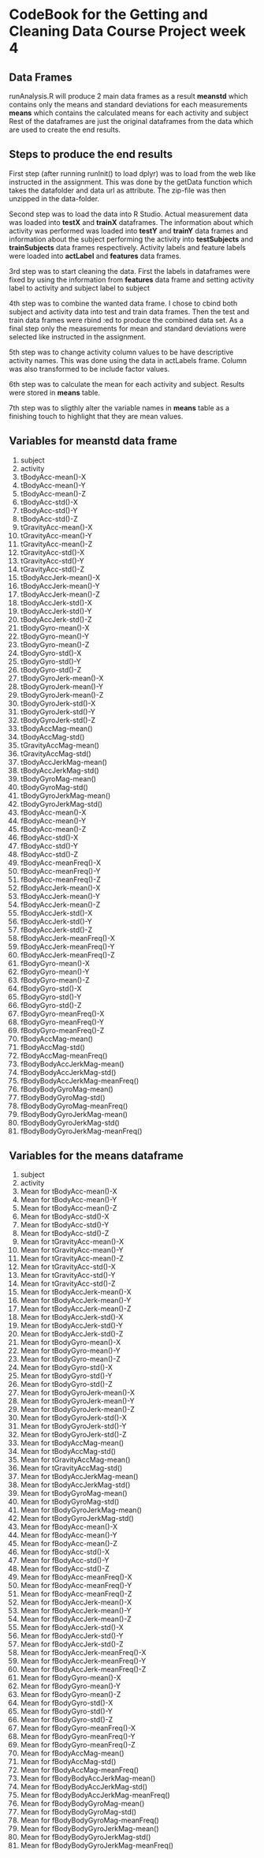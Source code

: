 # CodeBook for the Getting and Cleaning Data Course Project week 4
## Data Frames
runAnalysis.R will produce 2 main data frames as a result
**meanstd** which contains only the means and standard deviations for each measurements
**means** which contains the calculated means for each activity and subject
Rest of the dataframes are just the original dataframes from the data which are used to create the end results.

## Steps to produce the end results
First step (after running runInit() to load dplyr) was to load from the web like instructed in the assignment. This was done by the getData function which takes the datafolder and data url as attribute. The zip-file was then unzipped in the data-folder.

Second step was to load the data into R Studio. Actual measurement data was loaded into **testX** and **trainX** dataframes. The information about which activity was performed was loaded into  **testY** and **trainY** data frames and information about the subject performing the activity into **testSubjects** and **trainSubjects** data frames respectively. Activity labels and feature labels were loaded into **actLabel** and **features** data frames.

3rd step was to start cleaning the data. First the labels in dataframes were fixed by using the information from **features** data frame and setting activity label to activity and subject label to subject

4th step was to combine the wanted data frame. I chose to cbind both subject and activity data into test and train data frames. Then the test and train data frames were rbind :ed to produce the combined data set. As a final step only the measurements for mean and standard deviations were selected like instructed in the assignment.

5th step was to change activity column values to be have descriptive activity names. This was done using the data in actLabels frame. Column was also transformed to be include factor values.

6th step was to calculate the mean for each activity and subject. Results were stored in **means** table.

7th step was to sligthly alter the variable names in **means** table as a finishing touch to highlight that they are mean values.

## Variables for meanstd data frame
1.	subject
2.	activity
3.	tBodyAcc-mean()-X
4.	tBodyAcc-mean()-Y
5.	tBodyAcc-mean()-Z
6.	tBodyAcc-std()-X
7.	tBodyAcc-std()-Y
8.	tBodyAcc-std()-Z
9.	tGravityAcc-mean()-X
10.	tGravityAcc-mean()-Y
11.	tGravityAcc-mean()-Z
12.	tGravityAcc-std()-X
13.	tGravityAcc-std()-Y
14.	tGravityAcc-std()-Z
15.	tBodyAccJerk-mean()-X
16.	tBodyAccJerk-mean()-Y
17.	tBodyAccJerk-mean()-Z
18.	tBodyAccJerk-std()-X
19.	tBodyAccJerk-std()-Y
20.	tBodyAccJerk-std()-Z
21.	tBodyGyro-mean()-X
22.	tBodyGyro-mean()-Y
23.	tBodyGyro-mean()-Z
24.	tBodyGyro-std()-X
25.	tBodyGyro-std()-Y
26.	tBodyGyro-std()-Z
27.	tBodyGyroJerk-mean()-X
28.	tBodyGyroJerk-mean()-Y
29.	tBodyGyroJerk-mean()-Z
30.	tBodyGyroJerk-std()-X
31.	tBodyGyroJerk-std()-Y
32.	tBodyGyroJerk-std()-Z
33.	tBodyAccMag-mean()
34.	tBodyAccMag-std()
35.	tGravityAccMag-mean()
36.	tGravityAccMag-std()
37.	tBodyAccJerkMag-mean()
38.	tBodyAccJerkMag-std()
39.	tBodyGyroMag-mean()
40.	tBodyGyroMag-std()
41.	tBodyGyroJerkMag-mean()
42.	tBodyGyroJerkMag-std()
43.	fBodyAcc-mean()-X
44.	fBodyAcc-mean()-Y
45.	fBodyAcc-mean()-Z
46.	fBodyAcc-std()-X
47.	fBodyAcc-std()-Y
48.	fBodyAcc-std()-Z
49.	fBodyAcc-meanFreq()-X
50.	fBodyAcc-meanFreq()-Y
51.	fBodyAcc-meanFreq()-Z
52.	fBodyAccJerk-mean()-X
53.	fBodyAccJerk-mean()-Y
54.	fBodyAccJerk-mean()-Z
55.	fBodyAccJerk-std()-X
56.	fBodyAccJerk-std()-Y
57.	fBodyAccJerk-std()-Z
58.	fBodyAccJerk-meanFreq()-X
59.	fBodyAccJerk-meanFreq()-Y
60.	fBodyAccJerk-meanFreq()-Z
61.	fBodyGyro-mean()-X
62.	fBodyGyro-mean()-Y
63.	fBodyGyro-mean()-Z
64.	fBodyGyro-std()-X
65.	fBodyGyro-std()-Y
66.	fBodyGyro-std()-Z
67.	fBodyGyro-meanFreq()-X
68.	fBodyGyro-meanFreq()-Y
69.	fBodyGyro-meanFreq()-Z
70.	fBodyAccMag-mean()
71.	fBodyAccMag-std()
72.	fBodyAccMag-meanFreq()
73.	fBodyBodyAccJerkMag-mean()
74.	fBodyBodyAccJerkMag-std()
75.	fBodyBodyAccJerkMag-meanFreq()
76.	fBodyBodyGyroMag-mean()
77.	fBodyBodyGyroMag-std()
78.	fBodyBodyGyroMag-meanFreq()
79.	fBodyBodyGyroJerkMag-mean()
80.	fBodyBodyGyroJerkMag-std()
81.	fBodyBodyGyroJerkMag-meanFreq()

## Variables for the means dataframe
1.	subject
2.	activity
3.	Mean for tBodyAcc-mean()-X
4.	Mean for tBodyAcc-mean()-Y
5.	Mean for tBodyAcc-mean()-Z
6.	Mean for tBodyAcc-std()-X
7.	Mean for tBodyAcc-std()-Y
8.	Mean for tBodyAcc-std()-Z
9.	Mean for tGravityAcc-mean()-X
10.	Mean for tGravityAcc-mean()-Y
11.	Mean for tGravityAcc-mean()-Z
12.	Mean for tGravityAcc-std()-X
13.	Mean for tGravityAcc-std()-Y
14.	Mean for tGravityAcc-std()-Z
15.	Mean for tBodyAccJerk-mean()-X
16.	Mean for tBodyAccJerk-mean()-Y
17.	Mean for tBodyAccJerk-mean()-Z
18.	Mean for tBodyAccJerk-std()-X
19.	Mean for tBodyAccJerk-std()-Y
20.	Mean for tBodyAccJerk-std()-Z
21.	Mean for tBodyGyro-mean()-X
22.	Mean for tBodyGyro-mean()-Y
23.	Mean for tBodyGyro-mean()-Z
24.	Mean for tBodyGyro-std()-X
25.	Mean for tBodyGyro-std()-Y
26.	Mean for tBodyGyro-std()-Z
27.	Mean for tBodyGyroJerk-mean()-X
28.	Mean for tBodyGyroJerk-mean()-Y
29.	Mean for tBodyGyroJerk-mean()-Z
30.	Mean for tBodyGyroJerk-std()-X
31.	Mean for tBodyGyroJerk-std()-Y
32.	Mean for tBodyGyroJerk-std()-Z
33.	Mean for tBodyAccMag-mean()
34.	Mean for tBodyAccMag-std()
35.	Mean for tGravityAccMag-mean()
36.	Mean for tGravityAccMag-std()
37.	Mean for tBodyAccJerkMag-mean()
38.	Mean for tBodyAccJerkMag-std()
39.	Mean for tBodyGyroMag-mean()
40.	Mean for tBodyGyroMag-std()
41.	Mean for tBodyGyroJerkMag-mean()
42.	Mean for tBodyGyroJerkMag-std()
43.	Mean for fBodyAcc-mean()-X
44.	Mean for fBodyAcc-mean()-Y
45.	Mean for fBodyAcc-mean()-Z
46.	Mean for fBodyAcc-std()-X
47.	Mean for fBodyAcc-std()-Y
48.	Mean for fBodyAcc-std()-Z
49.	Mean for fBodyAcc-meanFreq()-X
50.	Mean for fBodyAcc-meanFreq()-Y
51.	Mean for fBodyAcc-meanFreq()-Z
52.	Mean for fBodyAccJerk-mean()-X
53.	Mean for fBodyAccJerk-mean()-Y
54.	Mean for fBodyAccJerk-mean()-Z
55.	Mean for fBodyAccJerk-std()-X
56.	Mean for fBodyAccJerk-std()-Y
57.	Mean for fBodyAccJerk-std()-Z
58.	Mean for fBodyAccJerk-meanFreq()-X
59.	Mean for fBodyAccJerk-meanFreq()-Y
60.	Mean for fBodyAccJerk-meanFreq()-Z
61.	Mean for fBodyGyro-mean()-X
62.	Mean for fBodyGyro-mean()-Y
63.	Mean for fBodyGyro-mean()-Z
64.	Mean for fBodyGyro-std()-X
65.	Mean for fBodyGyro-std()-Y
66.	Mean for fBodyGyro-std()-Z
67.	Mean for fBodyGyro-meanFreq()-X
68.	Mean for fBodyGyro-meanFreq()-Y
69.	Mean for fBodyGyro-meanFreq()-Z
70.	Mean for fBodyAccMag-mean()
71.	Mean for fBodyAccMag-std()
72.	Mean for fBodyAccMag-meanFreq()
73.	Mean for fBodyBodyAccJerkMag-mean()
74.	Mean for fBodyBodyAccJerkMag-std()
75.	Mean for fBodyBodyAccJerkMag-meanFreq()
76.	Mean for fBodyBodyGyroMag-mean()
77.	Mean for fBodyBodyGyroMag-std()
78.	Mean for fBodyBodyGyroMag-meanFreq()
79.	Mean for fBodyBodyGyroJerkMag-mean()
80.	Mean for fBodyBodyGyroJerkMag-std()
81.	Mean for fBodyBodyGyroJerkMag-meanFreq()